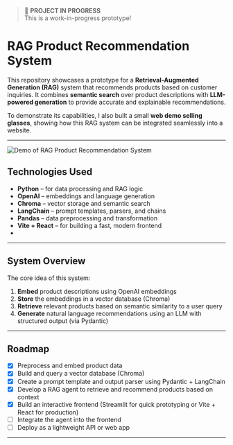 > 🚧 **PROJECT IN PROGRESS**  
> This is a work-in-progress prototype!

# RAG Product Recommendation System

This repository showcases a prototype for a **Retrieval-Augmented Generation (RAG)** system that recommends products based on customer inquiries. It combines **semantic search** over product descriptions with **LLM-powered generation** to provide accurate and explainable recommendations.

To demonstrate its capabilities, I also built a small **web demo selling glasses**, showing how this RAG system can be integrated seamlessly into a website.

---

![Demo of RAG Product Recommendation System](demo/Demo.gif)


## Technologies Used

- **Python** – for data processing and RAG logic
- **OpenAI** – embeddings and language generation
- **Chroma** – vector storage and semantic search
- **LangChain** – prompt templates, parsers, and chains
- **Pandas** – data preprocessing and transformation
- **Vite + React** – for building a fast, modern frontend
- 
---

## System Overview

The core idea of this system:

1. **Embed** product descriptions using OpenAI embeddings
2. **Store** the embeddings in a vector database (Chroma)
3. **Retrieve** relevant products based on semantic similarity to a user query
4. **Generate** natural language recommendations using an LLM with structured output (via Pydantic)

---

## Roadmap

- [x] Preprocess and embed product data
- [x] Build and query a vector database (Chroma)
- [x] Create a prompt template and output parser using Pydantic + LangChain
- [x] Develop a RAG agent to retrieve and recommend products based on context
- [x] Build an interactive frontend (Streamlit for quick prototyping or Vite + React for production)
- [ ] Integrate the agent into the frontend
- [ ] Deploy as a lightweight API or web app

---


